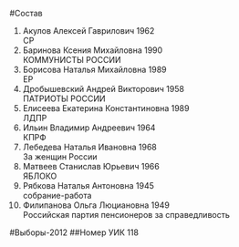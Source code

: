#Состав
1. Акулов Алексей Гаврилович 1962   
    СР
2. Баринова Ксения Михайловна 1990   
    КОММУНИСТЫ РОССИИ
3. Борисова Наталья Михайловна 1989   
    ЕР
4. Дробышевский Андрей Викторович 1958   
    ПАТРИОТЫ РОССИИ
5. Елисеева Екатерина Константиновна 1989   
    ЛДПР
6. Ильин Владимир Андреевич 1964   
    КПРФ
7. Лебедева Наталья Ивановна 1968   
    За женщин России
8. Матвеев Станислав Юрьевич 1966   
    ЯБЛОКО
9. Рябкова Наталья Антоновна 1945   
    собрание-работа
10. Филипанова Ольга Люциановна 1949   
    Российская партия пенсионеров за справедливость

#Выборы-2012
##Номер УИК
118
